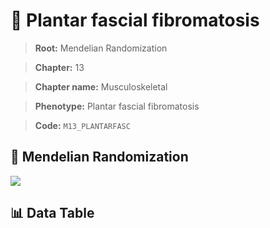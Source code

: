 # 🧪 Plantar fascial fibromatosis

> **Root:** Mendelian Randomization

> **Chapter:** 13  

> **Chapter name:** Musculoskeletal

> **Phenotype:** Plantar fascial fibromatosis  

> **Code:** `M13_PLANTARFASC`

## 🧬 Mendelian Randomization  

<img src="/MR/Figures/Forward/M13_PLANTARFASC.png"/>

## 📊 Data Table

<CsvTableMRF src="/public/MR/Data/Forward/M13_PLANTARFASC.csv"/>
